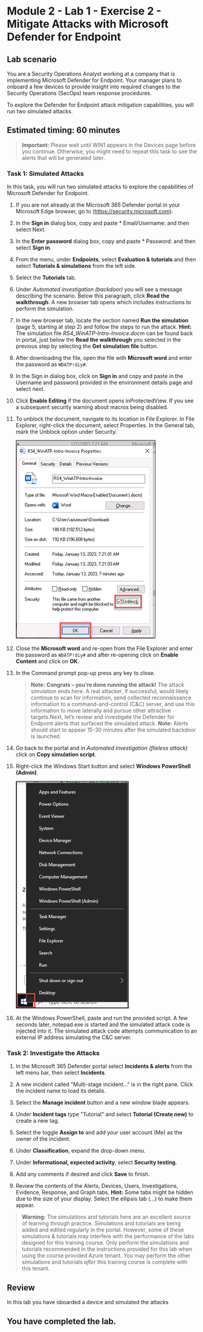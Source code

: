 # Module 2 - Lab 1 - Exercise 2 - Mitigate Attacks with Microsoft Defender for Endpoint

## Lab scenario

You are a Security Operations Analyst working at a company that is implementing Microsoft Defender for Endpoint. Your manager plans to onboard a few devices to provide insight into required changes to the Security Operations (SecOps) team response procedures.

To explore the Defender for Endpoint attack mitigation capabilities, you will run two simulated attacks.

## Estimated timing: 60 minutes

>**Important:** Please wait until WIN1 appears in the Devices page before you continue. Otherwise, you might need to repeat this task to see the alerts that will be generated later.


### Task 1: Simulated Attacks

In this task, you will run two simulated attacks to explore the capabilities of Microsoft Defender for Endpoint.

1. If you are not already at the Microsoft 365 Defender portal in your Microsoft Edge browser, go to (https://security.microsoft.com). 

1. In the **Sign in** dialog box, copy and paste * Email/Username: <inject key="AzureAdUserEmail"></inject> and then select Next.

1. In the **Enter password** dialog box, copy and paste * Password: <inject key="AzureAdUserPassword"></inject> and then select **Sign in**.

1. From the menu, under **Endpoints**, select **Evaluation & tutorials** and then select **Tutorials & simulations** from the left side.

1. Select the **Tutorials** tab.

1. Under *Automated investigation (backdoor)* you will see a message describing the scenario. Below this paragraph, click **Read the walkthrough**. A new browser tab opens which includes instructions to perform the simulation.

1. In the new browser tab, locate the section named **Run the simulation** (page 5, starting at step 2) and follow the steps to run the attack. **Hint:** The simulation file *RS4_WinATP-Intro-Invoice.docm* can be found back in portal, just below the **Read the walkthrough** you selected in the previous step by selecting the **Get simulation file** button. 

1. After downloading the file,  open the file with **Microsoft word** and enter the password as `WDATP!diy#`.

1. In the Sign in dialog box, click on **Sign in** and copy and paste in the Username and password provided in the environment details page and select next.	

1. Click **Enable Editing** if the document opens inProtectedView. If you see a subsequent security warning about macros being disabled.	

1. To unblock the document, navigate to its location in File Explorer. In File Explorer, right-click the document, select Properties. In the General tab, mark the Unblock option under Security.	

   ![Picture 1](../Media/SC-200-img21.png)	

1. Close the **Microsoft word** and re-open from the File Explorer and enter the password as `WDATP!diy#` and after re-opening click on **Enable Content** and click on **OK**.	

1. In the Command prompt pop-up press any key to close.	
   
   
    >**Note:** **Congrats – you’re done running the attack!** The attack simulation ends here. A real attacker, if successful, would likely continue to scan for information, send collected reconnaissance information to a command-and-control (C&C) server, and use this information to move laterally and pursue other attractive targets.Next, let’s review and investigate the Defender for Endpoint alerts that surfaced the simulated attack. **Note:** Alerts should start to appear 15-30 minutes after the simulated backdoor is launched.	

1. Go back to the portal and in *Automated investigation (fileless attack)* click on **Copy simulation script**.

1. Right-click the Windows Start button and select **Windows PowerShell (Admin)**.	

    ![Picture 1](../Media/SC-200-module6-ex2-img5.png).	


1. At the Windows PowerShell, paste and run the provided script. A few seconds later, notepad.exe is started and the simulated attack code is injected into it. The simulated attack code attempts communication to an external IP address simulating the C&C server.

### Task 2: Investigate the Attacks

1. In the Microsoft 365 Defender portal select **Incidents & alerts** from the left menu bar, then select **Incidents**.

1. A new incident called "Multi-stage incident..." is in the right pane. Click the incident name to load its details.

1. Select the **Manage incident** button and a new window blade appears. 

1. Under **Incident tags** type "Tutorial" and select **Tutorial (Create new)** to create a new tag. 

1. Select the toggle **Assign to**  and add your user account (Me) as the owner of the incident. 

1. Under **Classification**, expand the drop-down menu. 

1. Under **Informational, expected activity**, select **Security testing**. 

1. Add any comments if desired and click **Save** to finish.

1. Review the contents of the Alerts, Devices, Users, Investigations, Evidence, Response, and Graph tabs. **Hint:** Some tabs might be hidden due to the size of your display. Select the ellipsis tab (...) to make them appear.

>**Warning:** The simulations and tutorials here are an excellent source of learning through practice.  Simulations and tutorials are being added and edited regularly in the portal.  However, some of these simulations & tutorials may interfere with the performance of the labs designed for this training course.  Only perform the simulations and tutorials recommended in the instructions provided for this lab when using the course provided Azure tenant.  You may perform the other simulations and tutorials *after* this training course is complete with this tenant.

## Review

In this lab you have oboarded a device and simulated the attacks

## You have completed the lab.
